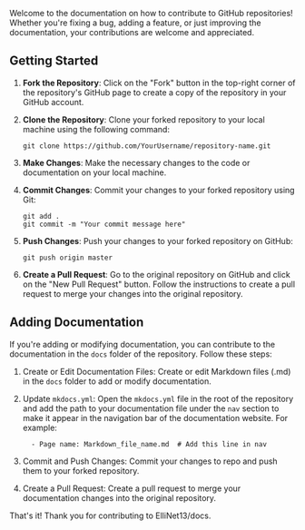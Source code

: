 Welcome to the documentation on how to contribute to GitHub repositories! Whether you're fixing a bug, adding a feature, or just improving the documentation, your contributions are welcome and appreciated.

## Getting Started

1. **Fork the Repository**: Click on the "Fork" button in the top-right corner of the repository's GitHub page to create a copy of the repository in your GitHub account.

2. **Clone the Repository**: Clone your forked repository to your local machine using the following command:
   ```
   git clone https://github.com/YourUsername/repository-name.git
   ```

3. **Make Changes**: Make the necessary changes to the code or documentation on your local machine.

4. **Commit Changes**: Commit your changes to your forked repository using Git:
   ```
   git add .
   git commit -m "Your commit message here"
   ```

5. **Push Changes**: Push your changes to your forked repository on GitHub:
   ```
   git push origin master
   ```

6. **Create a Pull Request**: Go to the original repository on GitHub and click on the "New Pull Request" button. Follow the instructions to create a pull request to merge your changes into the original repository.

## Adding Documentation

If you're adding or modifying documentation, you can contribute to the documentation in the `docs` folder of the repository. Follow these steps:

1. Create or Edit Documentation Files: Create or edit Markdown files (.md) in the `docs` folder to add or modify documentation.

2. Update `mkdocs.yml`: Open the `mkdocs.yml` file in the root of the repository and add the path to your documentation file under the `nav` section to make it appear in the navigation bar of the documentation website. For example:
   ```
     - Page name: Markdown_file_name.md  # Add this line in nav
   ```

3. Commit and Push Changes: Commit your changes to repo and push them to your forked repository.

4. Create a Pull Request: Create a pull request to merge your documentation changes into the original repository.

That's it! Thank you for contributing to ElliNet13/docs.

